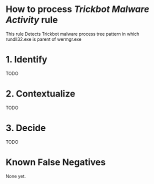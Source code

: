 # How to process *Trickbot Malware Activity* rule
This rule Detects Trickbot malware process tree pattern in which rundll32.exe is parent of wermgr.exe

# 1. Identify
TODO

# 2. Contextualize
TODO

# 3. Decide
TODO

# Known False Negatives
None yet.
